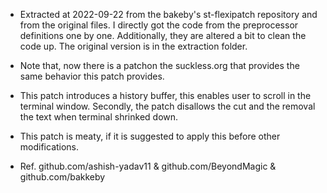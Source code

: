 * Extracted at 2022-09-22 from the bakeby's st-flexipatch repository and from
  the original files. I directly got the code from the preprocessor definitions
  one by one. Additionally, they are altered a bit to clean the code up. The
  original version is in the extraction folder.
* Note that, now there is a patchon the suckless.org that provides the same
  behavior this patch provides.

* This patch introduces a history buffer, this enables user to scroll in the
  terminal window. Secondly, the patch disallows the cut and the removal the
  text when terminal shrinked down.
* This patch is meaty, if it is suggested to apply this before other
  modifications.
* Ref. github.com/ashish-yadav11 & github.com/BeyondMagic & github.com/bakkeby
